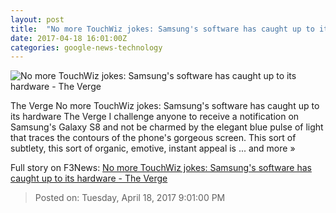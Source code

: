 ```yaml
---
layout: post
title:  "No more TouchWiz jokes: Samsung's software has caught up to its hardware - The Verge"
date: 2017-04-18 16:01:00Z
categories: google-news-technology
---
```


![No more TouchWiz jokes: Samsung's software has caught up to its hardware - The Verge](https://cdn0.vox-cdn.com/thumbor/tSPrG2uQ-LAi-633aPxITr8fFZg=/0x186:2040x1334/1600x900/cdn0.vox-cdn.com/uploads/chorus_image/image/54317415/vpavic_220317_1557_0239_v2.0.0.jpg)

The Verge No more TouchWiz jokes: Samsung's software has caught up to its hardware The Verge I challenge anyone to receive a notification on Samsung's Galaxy S8 and not be charmed by the elegant blue pulse of light that traces the contours of the phone's gorgeous screen. This sort of subtlety, this sort of organic, emotive, instant appeal is ... and more »


Full story on F3News: [No more TouchWiz jokes: Samsung's software has caught up to its hardware - The Verge](http://www.f3nws.com/n/xGYpEH)

> Posted on: Tuesday, April 18, 2017 9:01:00 PM
